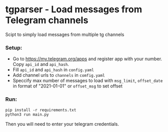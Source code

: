# tgparser - Load messages from Telegram channels
Scipt to simply load messages from multiple tg channels
### Setup:
- Go to https://my.telegram.org/apps and register app with your number. Copy `api_id` and `api_hash`. 
- Fill `api_id` and `api_hash` in `config.yaml` 
- Add channel urls to  `channels` in `comfig.yaml`
- Speccify max number of messages to load with `msg_limit`, `offset_date` in format of "2021-01-01" or `offset_msg` to set offset
### Run:
```
pip install -r requirements.txt
python3 run main.py
```
Then you will need to enter your telegram credentials.
